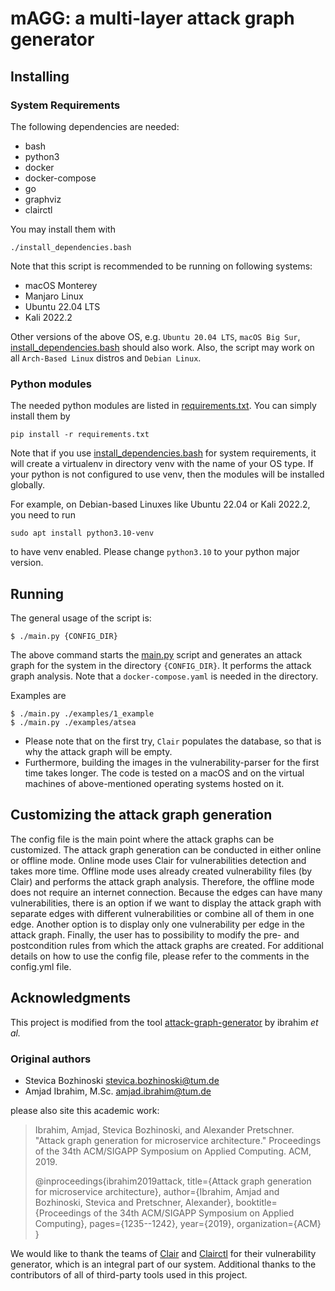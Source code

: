 # mAGG: a multi-layer attack graph generator

## Installing

### System Requirements

The following dependencies are needed:

* bash
* python3
* docker
* docker-compose
* go
* graphviz
* clairctl

You may install them with 
```
./install_dependencies.bash
```
Note that this script is recommended to be running on following systems:

* macOS Monterey
* Manjaro Linux
* Ubuntu 22.04 LTS
* Kali 2022.2

Other versions of the above OS, e.g. `Ubuntu 20.04 LTS`, `macOS Big Sur`, 
[install_dependencies.bash](install_dependencies.bash) should also work. 
Also, the script may work on all `Arch-Based Linux` distros and `Debian Linux`.

### Python modules
The needed python modules are listed in [requirements.txt](requirements.txt). You can simply install them by 
```
pip install -r requirements.txt
```

Note that if you use [install_dependencies.bash](install_dependencies.bash) for system requirements,
it will create a virtualenv in directory venv with the name of your OS type. 
If your python is not configured to use venv,
then the modules will be installed globally.

For example, on Debian-based Linuxes like Ubuntu 22.04 or Kali 2022.2, you need to run
```
sudo apt install python3.10-venv
```
to have venv enabled. Please change ```python3.10``` to your python major version.


## Running

The general usage of the script is:

```
$ ./main.py {CONFIG_DIR}
```

The above command starts the [main.py](main.py) script and generates an attack graph for the system in the directory
`{CONFIG_DIR}`. 
It performs the attack graph analysis. Note that a `docker-compose.yaml` is needed in the directory.

Examples are
```
$ ./main.py ./examples/1_example
$ ./main.py ./examples/atsea
```

* Please note that on the first try, `Clair` populates the database, so that is why the attack graph will be empty. 
* Furthermore, building the images in the vulnerability-parser for the first time takes longer. The code is tested
on a macOS and on the virtual machines of above-mentioned operating systems hosted on it.

## Customizing the attack graph generation

The config file is the main point where the attack graphs can be customized. 
The attack graph generation can be conducted in either online or offline mode. 
Online mode uses Clair for vulnerabilities detection and takes more time. 
Offline mode uses already created vulnerability files (by Clair) and performs the attack graph analysis. 
Therefore, the offline mode does not require an internet connection. Because the edges can have many vulnerabilities, 
there is an option if we want to display the attack graph with separate edges with different vulnerabilities 
or combine all of them in one edge. Another option is to display only one vulnerability per edge in the attack graph. 
Finally, the user has to possibility to modify the pre- and postcondition rules 
from which the attack graphs are created. For additional details on how to use the config file, please refer to 
the comments in the config.yml file.

## Acknowledgments

This project is modified from the tool [attack-graph-generator](https://github.com/tum-i4/attack-graph-generator)
by ibrahim *et al.*

### Original authors
* Stevica Bozhinoski stevica.bozhinoski@tum.de
* Amjad Ibrahim, M.Sc. amjad.ibrahim@tum.de

please also site this academic work: 

> Ibrahim, Amjad, Stevica Bozhinoski, and Alexander Pretschner.
> "Attack graph generation for microservice architecture."
> Proceedings of the 34th ACM/SIGAPP Symposium on Applied Computing. ACM, 2019.
> 
> @inproceedings{ibrahim2019attack,
title={Attack graph generation for microservice architecture},
author={Ibrahim, Amjad and Bozhinoski, Stevica and Pretschner, Alexander},
booktitle={Proceedings of the 34th ACM/SIGAPP Symposium on Applied Computing},
pages={1235--1242},
year={2019},
organization={ACM}
> }

We would like to thank the teams of [Clair](https://github.com/coreos/clair) 
and [Clairctl](https://github.com/jgsqware/clairctl) for their vulnerability generator,
which is an integral part of our system.
Additional thanks to the contributors of all of third-party tools used in this project.


